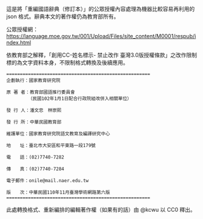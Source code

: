 這是將「重編國語辭典（修訂本）」的公眾授權內容處理為機器比較容易再利用的 json 格式。辭典本文的著作權仍為教育部所有。

公眾授權網：https://language.moe.gov.tw/001/Upload/Files/site_content/M0001/respub/index.html

依教育部之解釋，「創用CC-姓名標示- 禁止改作 臺灣3.0版授權條款」之改作限制標的為文字資料本身，不限制格式轉換及後續應用。

	=====================================================
	企劃執行：國家教育研究院
	
	原 著 者：教育部國語推行委員會
	　　　   （民國102年1月1日配合行政院組改併入相關單位）
	
	發 行 人：潘文忠　林崇熙
	
	發 行 所：中華民國教育部
	
	維護單位：國家教育研究院語文教育及編譯研究中心
	
	地　　址：臺北市大安區和平東路一段179號
	
	電　　話：(02)7740-7282
	
	傳　　真：(02)7740-7284
	
	電子郵件：onile@mail.naer.edu.tw
	
	版　　次：中華民國110年11月臺灣學術網路第六版
	=====================================================

此處轉換格式、重新編排的編輯著作權（如果有的話）由 @kcwu 以 CC0 釋出。


